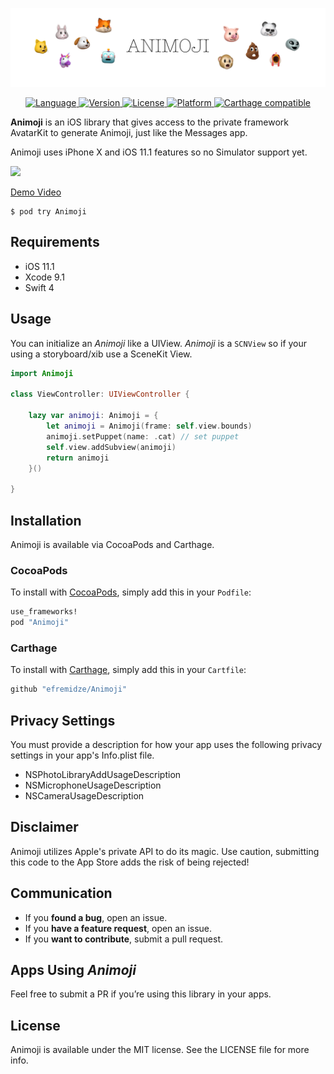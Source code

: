 <p align="center">
<img src="Images/logo.png" width="890" alt="Animoji" />
</p>

<p align="center">
<a href="https://swift.org" target="_blank">
<img alt="Language" src="https://img.shields.io/badge/Swift-4-orange.svg?style=flat">
</a>
<a href="http://cocoapods.org/pods/Animoji" target="_blank">
<img alt="Version" src="https://img.shields.io/cocoapods/v/Animoji.svg?style=flat">
</a>
<a href="http://cocoapods.org/pods/Animoji" target="_blank">
<img alt="License" src="https://img.shields.io/cocoapods/l/Animoji.svg?style=flat">
</a>
<a href="http://cocoapods.org/pods/Animoji" target="_blank">
<img alt="Platform" src="https://img.shields.io/cocoapods/p/Animoji.svg?style=flat">
</a>
<a href="https://github.com/Carthage/Carthage" target="_blank">
<img alt="Carthage compatible" src="https://img.shields.io/badge/Carthage-compatible-4BC51D.svg?style=flat">
</a>
</p>

**Animoji** is an iOS library that gives access to the private framework AvatarKit to generate Animoji, just like the Messages app.

Animoji uses iPhone X and iOS 11.1 features so no Simulator support yet.

<img src="https://thumbs.gfycat.com/FlawlessCleverBluejay-size_restricted.gif" width="320">

[Demo Video](https://gfycat.com/gifs/detail/FlawlessCleverBluejay)

```
$ pod try Animoji
```

## Requirements

- iOS 11.1
- Xcode 9.1
- Swift 4

## Usage

You can initialize an _Animoji_ like a UIView. _Animoji_ is a `SCNView` so if your using a storyboard/xib use a SceneKit View.

```swift
import Animoji

class ViewController: UIViewController {

    lazy var animoji: Animoji = {
        let animoji = Animoji(frame: self.view.bounds)
        animoji.setPuppet(name: .cat) // set puppet
        self.view.addSubview(animoji)
        return animoji
    }()
    
}
```

## Installation

Animoji is available via CocoaPods and Carthage.

### CocoaPods
To install with [CocoaPods](http://cocoapods.org/), simply add this in your `Podfile`:
```ruby
use_frameworks!
pod "Animoji"
```

### Carthage
To install with [Carthage](https://github.com/Carthage/Carthage), simply add this in your `Cartfile`:
```ruby
github "efremidze/Animoji"
```

## Privacy Settings

You must provide a description for how your app uses the following privacy settings in your app's Info.plist file.

* NSPhotoLibraryAddUsageDescription
* NSMicrophoneUsageDescription
* NSCameraUsageDescription

## Disclaimer

Animoji utilizes Apple's private API to do its magic. Use caution, submitting this code to the App Store adds the risk of being rejected!

## Communication

- If you **found a bug**, open an issue.
- If you **have a feature request**, open an issue.
- If you **want to contribute**, submit a pull request.

## Apps Using _Animoji_

Feel free to submit a PR if you’re using this library in your apps.

## License

Animoji is available under the MIT license. See the LICENSE file for more info.
